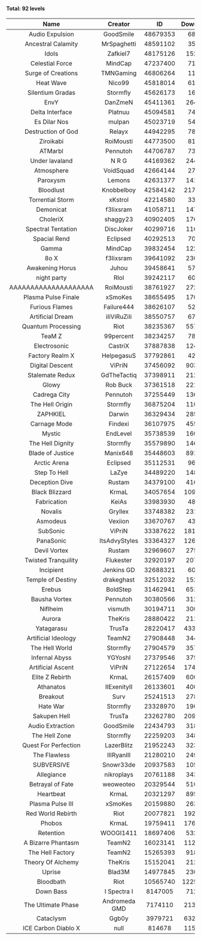 #### Total: 92 levels

| Name | Creator | ID | Downloads | Likes |
|:---:|:---:|:---:|:---:|:---:|
| Audio Expulsion | GoodSmile | 48679353 | 68419 | 6035
| Ancestral Calamity | MrSpaghetti | 48591102 | 35829 | 3469
| Idols | Zafkiel7 | 48175126 | 152961 | 19285
| Celestial Force  | MindCap | 47237400 | 71662 | 6668
| Surge of Creations | TMNGaming | 46806264 | 11192 | 1220
| Heat Wave | Nico99 | 45818014 | 61007 | 5925
| Silentium Gradas | Stormfly | 45626173 | 16911 | 2093
| EnvY | DanZmeN | 45411361 | 264022 | 23664
| Delta Interface | Platnuu | 45094581 | 74415 | 7403
| Es Dilar Nos | mulpan | 45023719 | 54078 | 4861
| Destruction of God | Relayx | 44942295 | 78985 | 7851
| Ziroikabi | RoiMousti | 44773500 | 81489 | 6884
| ATMarbl | Pennutoh | 44706787 | 73017 | 6666
| Under lavaland | N R G | 44169362 | 244159 | 22196
| Atmosphere | VoidSquad | 42664144 | 27557 | 2206
| Paroxysm | Lemons | 42631377 | 141081 | 11884
| Bloodlust | Knobbelboy | 42584142 | 2170992 | 215369
| Torrential Storm | xKstrol | 42214580 | 33986 | -1598
| Demonicat | f3lixsram | 41058711 | 147439 | 11938
| CholeriX | shaggy23 | 40902405 | 176407 | 13800
| Spectral Tentation | DiscJoker | 40299716 | 116060 | 8131
| Spacial Rend | Eclipsed | 40292513 | 70948 | 6111
| Gamma | MindCap | 39832454 | 122201 | 10952
| 8o X | f3lixsram | 39641092 | 230315 | 18391
| Awakening Horus | Juhou | 39458641 | 57779 | 5100
| night party | Rlol | 39242117 | 60573 | 5935
| AAAAAAAAAAAAAAAAAAAA | RoiMousti | 38761927 | 272689 | 18089
| Plasma Pulse Finale | xSmoKes | 38655495 | 170579 | 15513
| Furious Flames | Failure444 | 38626107 | 52858 | 4180
| Artificial Dream | iIiViRuZiIi | 38550757 | 67048 | 5728
| Quantum Processing | Riot | 38235367 | 557902 | 39667
| TeaM Z | 99percent | 38234257 | 78088 | 6285
| Electrosonic | CastriX | 37887838 | 124232 | 11225
| Factory Realm X | HelpegasuS | 37792861 | 42871 | 4225
| Digital Descent | ViPriN | 37456092 | 903224 | 85593
| Stalemate Redux | GdTheTactiq | 37398911 | 212748 | 16154
| Glowy | Rob Buck | 37361518 | 221744 | 22728
| Cadrega City | Pennutoh | 37255449 | 136149 | 12503
| The Hell Origin | Stormfly | 36875204 | 110740 | 9109
| ZAPHKIEL | Darwin | 36329434 | 285559 | 31324
| Carnage Mode | Findexi | 36107975 | 455904 | 43712
| Mystic | EndLevel | 35738539 | 160988 | 15087
| The Hell Dignity | Stormfly | 35579890 | 146859 | 12787
| Blade of Justice | Manix648 | 35448603 | 891704 | 93277
| Arctic Arena | Eclipsed | 35112531 | 96544 | 7450
| Step To Hell | LaZye | 34489220 | 148255 | 15305
| Deception Dive | Rustam | 34379100 | 416063 | 27008
| Black Blizzard | KrmaL | 34057654 | 1092199 | 108068
| Fabrication | KeiAs | 33983930 | 48898 | 5503
| Novalis | Gryllex | 33748382 | 231152 | 21086
| Asmodeus | Vexiion | 33670767 | 43274 | 4125
| SubSonic | ViPriN | 33387622 | 1812833 | 138862
| PanaSonic | ItsAdvyStyles | 33364327 | 1264893 | 166938
| Devil Vortex | Rustam | 32969607 | 275666 | 24900
| Twisted Tranquility | Flukester | 32920197 | 207171 | 20583
| Incipient | Jenkins GD | 32688321 | 60213 | 5633
| Temple of Destiny | drakeghast | 32512032 | 152655 | 14896
| Erebus | BoldStep | 31462941 | 651492 | 61185
| Bausha Vortex | Pennutoh | 30380566 | 312725 | 28434
| Niflheim | vismuth | 30194711 | 300929 | 23930
| Aurora | TheKris | 28880422 | 211714 | 19902
| Yatagarasu  | TrusTa | 28220417 | 4331092 | 411963
| Artificial Ideology | TeamN2 | 27908448 | 344940 | 34766
| The Hell World | Stormfly | 27904579 | 357442 | 26558
| Infernal Abyss | YGYoshI | 27379546 | 375942 | 37626
| Artificial Ascent | ViPriN | 27122654 | 1740538 | 155885
| Elite Z Rebirth | KrmaL | 26157409 | 600603 | 40064
| Athanatos | IIExenityII | 26133601 | 400989 | 45277
| Breakout | Surv | 25241513 | 278921 | 28394
| Hate War | Stormfly | 23328970 | 190417 | 14545
| Sakupen Hell | TrusTa | 23262780 | 2090225 | 155744
| Audio Extraction | GoodSmile | 22434793 | 318128 | 30684
| The Hell Zone | Stormfly | 22259203 | 348550 | 22930
| Quest For Perfection | LazerBlitz | 21952243 | 323520 | 28605
| The Flawless | IlIRyanIlI | 21280210 | 249247 | 22943
| SUBVERSIVE | Snowr33de | 20937583 | 105393 | 13914
| Allegiance | nikroplays | 20761188 | 343644 | 37799
| Betrayal of Fate | weoweoteo | 20329544 | 510604 | 48319
| Heartbeat | KrmaL | 20321297 | 895690 | 80545
| Plasma Pulse III | xSmoKes | 20159880 | 263769 | 26219
| Red World Rebirth | Riot | 20077821 | 1925717 | 130798
| Phobos | KrmaL | 19759411 | 1765801 | 161106
| Retention | WOOGI1411 | 18697406 | 532379 | 67271
| A Bizarre Phantasm | TeamN2 | 16023141 | 1128822 | 114250
| The Hell Factory | TeamN2 | 15265393 | 918402 | 92041
| Theory Of Alchemy | TheKris | 15152041 | 212192 | 15999
| Uprise | Blad3M | 14977845 | 230006 | 21725
| Bloodbath | Riot | 10565740 | 12252439 | 1135717
| Down Bass | I Spectra I | 8147005 | 712891 | 65188
| The Ultimate Phase | Andromeda GMD | 7174110 | 2138677 | 220758
| Cataclysm | Ggb0y | 3979721 | 6322897 | 521716
| ICE Carbon Diablo X | null | 814678 | 1157131 | 84946
